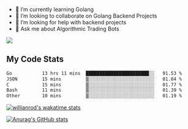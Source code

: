 
- 🌱 I’m currently learning Golang
- 👯 I’m looking to collaborate on Golang Backend Projects
- 🤔 I’m looking for help with backend projects
- 💬 Ask me about Algorithmic Trading Bots

![](https://github-profile-trophy.vercel.app/?username=kevinbarrero)

## My Code Stats

<!--START_SECTION:waka-->

```txt
Go           13 hrs 11 mins  ███████████████████████░░   91.53 %
JSON         15 mins         ▒░░░░░░░░░░░░░░░░░░░░░░░░   01.84 %
C            15 mins         ▒░░░░░░░░░░░░░░░░░░░░░░░░   01.77 %
Bash         11 mins         ▒░░░░░░░░░░░░░░░░░░░░░░░░   01.39 %
Other        10 mins         ▒░░░░░░░░░░░░░░░░░░░░░░░░   01.19 %
```

<!--END_SECTION:waka-->

[![willianrod's wakatime stats](https://github-readme-stats.vercel.app/api/wakatime?username=holdandup&layout=compact&theme=react&custom_title=Wakatime%20All%20Time%20Stats&langs_count=8)](https://github.com/anuraghazra/github-readme-stats)

[![Anurag's GitHub stats](https://github-readme-stats.vercel.app/api?username=Kevinbarrero)](https://github.com/anuraghazra/github-readme-stats)




